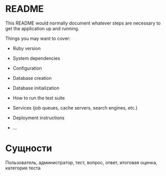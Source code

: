 # README

This README would normally document whatever steps are necessary to get the
application up and running.

Things you may want to cover:

* Ruby version

* System dependencies

* Configuration

* Database creation

* Database initialization

* How to run the test suite

* Services (job queues, cache servers, search engines, etc.)

* Deployment instructions

* ...

# Сущности

Пользователь, администратор, тест, вопрос, ответ, итоговая оценка, категория теста

